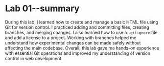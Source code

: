 # Lab 01--summary

During this lab, I learned how to create and manage a basic HTML file using Git for version control. I practiced adding and committing files, creating branches, and merging changes. I also learned how to use a `.gitignore` file and add a license to a project. Working with branches helped me understand how experimental changes can be made safely without affecting the main codebase. Overall, this lab gave me hands-on experience with essential Git operations and improved my understanding of version control in web development.
